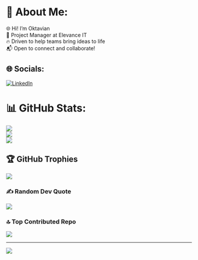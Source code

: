 # 💫 About Me:
🌐 Hi! I’m Oktavian  <br>💼 Project Manager at Elevance IT  <br>🔥 Driven to help teams bring ideas to life  <br>📬 Open to connect and collaborate!


## 🌐 Socials:
[![LinkedIn](https://img.shields.io/badge/LinkedIn-%230077B5.svg?logo=linkedin&logoColor=white)](https://linkedin.com/in/https://www.linkedin.com/in/oktavian-baranchuk-b0537623b/) 
# 📊 GitHub Stats:
![](https://github-readme-stats.vercel.app/api?username=okt1&theme=dark&hide_border=false&include_all_commits=false&count_private=false)<br/>
![](https://github-readme-streak-stats.herokuapp.com/?user=okt1&theme=dark&hide_border=false)<br/>
![](https://github-readme-stats.vercel.app/api/top-langs/?username=okt1&theme=dark&hide_border=false&include_all_commits=false&count_private=false&layout=compact)

## 🏆 GitHub Trophies
![](https://github-profile-trophy.vercel.app/?username=okt1&theme=radical&no-frame=false&no-bg=true&margin-w=4)

### ✍️ Random Dev Quote
![](https://quotes-github-readme.vercel.app/api?type=horizontal&theme=radical)

### 🔝 Top Contributed Repo
![](https://github-contributor-stats.vercel.app/api?username=okt1&limit=5&theme=dark&combine_all_yearly_contributions=true)

---
[![](https://visitcount.itsvg.in/api?id=okt1&icon=8&color=7)](https://visitcount.itsvg.in)

<!-- Proudly created with GPRM ( https://gprm.itsvg.in ) -->
